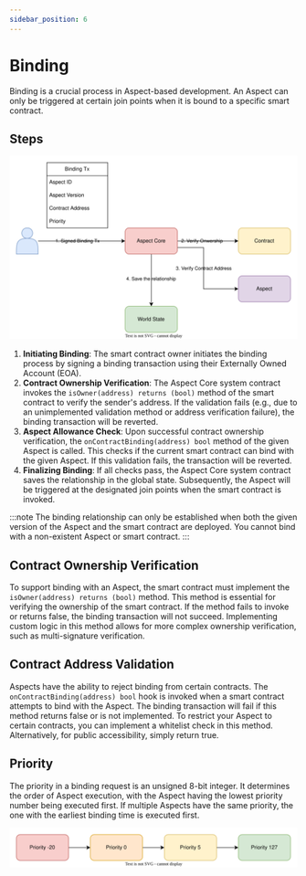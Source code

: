 ```yaml
---
sidebar_position: 6
---
```


# Binding

Binding is a crucial process in Aspect-based development. An Aspect can only be triggered at certain join points when it is bound to a specific smart contract.

## Steps

![Binding](./binding.svg)

1. **Initiating Binding**: The smart contract owner initiates the binding process by signing a binding transaction using their Externally Owned Account (EOA).
2. **Contract Ownership Verification**: The Aspect Core system contract invokes the `isOwner(address) returns (bool)` method of the smart contract to verify the sender's address. If the validation fails (e.g., due to an unimplemented validation method or address verification failure), the binding transaction will be reverted.
3. **Aspect Allowance Check**: Upon successful contract ownership verification, the `onContractBinding(address) bool` method of the given Aspect is called. This checks if the current smart contract can bind with the given Aspect. If this validation fails, the transaction will be reverted.
4. **Finalizing Binding**: If all checks pass, the Aspect Core system contract saves the relationship in the global state. Subsequently, the Aspect will be triggered at the designated join points when the smart contract is invoked.

:::note
The binding relationship can only be established when both the given version of the Aspect and the smart contract are deployed. You cannot bind with a non-existent Aspect or smart contract.
:::

## Contract Ownership Verification

To support binding with an Aspect, the smart contract must implement the `isOwner(address) returns (bool)` method. This method is essential for verifying the ownership of the smart contract. If the method fails to invoke or returns false, the binding transaction will not succeed. Implementing custom logic in this method allows for more complex ownership verification, such as multi-signature verification.

## Contract Address Validation

Aspects have the ability to reject binding from certain contracts. The `onContractBinding(address) bool` hook is invoked when a smart contract attempts to bind with the Aspect. The binding transaction will fail if this method returns false or is not implemented. To restrict your Aspect to certain contracts, you can implement a whitelist check in this method. Alternatively, for public accessibility, simply return true.

## Priority

The priority in a binding request is an unsigned 8-bit integer. It determines the order of Aspect execution, with the Aspect having the lowest priority number being executed first. If multiple Aspects have the same priority, the one with the earliest binding time is executed first.

![Aspect Execution Order Diagram](../binding/aspect-execution-order.svg)
